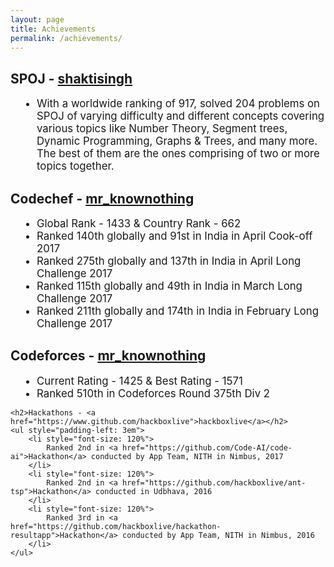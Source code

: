```yaml
---
layout: page
title: Achievements
permalink: /achievements/
---
```


<div>
	<h2>SPOJ - <a href="https://www.spoj.com/users/shaktisingh">shaktisingh</a></h2>
	<ul style="padding-left: 3em">
		<li style="font-size: 120%">With a worldwide ranking of 917, solved 204 problems on SPOJ of varying difficulty and different concepts covering various topics like Number Theory, Segment trees, Dynamic Programming, Graphs &amp; Trees, and many more. The best of them are the ones comprising of two or more topics together.</li>
	</ul>
	<h2>Codechef - <a href="https://www.codechef.com/users/mr_knownothing">mr_knownothing</a></h2>
	<ul style="padding-left: 3em">
		<li style="font-size: 120%">
			Global Rank - 1433 &amp; Country Rank - 662
		</li>
		<li style="font-size: 120%">
			Ranked 140th globally and 91st in India in April Cook-off 2017
		</li>
		<li style="font-size: 120%">
			Ranked 275th globally and 137th in India in April Long Challenge 2017
		</li>
		<li style="font-size: 120%">
			Ranked 115th globally and 49th in India in March Long Challenge 2017
		</li>
		<li style="font-size: 120%">
			Ranked 211th globally and 174th in India in February Long Challenge 2017
		</li>
	</ul>
	<h2>Codeforces - <a href="https://www.codeforces.com/profile/mr_knownothing">mr_knownothing</a></h2>
	<ul style="padding-left: 3em">
		<li style="font-size: 120%">
			Current Rating - 1425 &amp; Best Rating - 1571
		</li>
		<li style="font-size: 120%">
			Ranked 510th in Codeforces Round 375th Div 2
		</li>
	</ul>

	<h2>Hackathons - <a href="https://www.github.com/hackboxlive">hackboxlive</a></h2>
	<ul style="padding-left: 3em">
		<li style="font-size: 120%">
			Ranked 2nd in <a href="https://github.com/Code-AI/code-ai">Hackathon</a> conducted by App Team, NITH in Nimbus, 2017
		</li>
		<li style="font-size: 120%">
			Ranked 2nd in <a href="https://github.com/hackboxlive/ant-tsp">Hackathon</a> conducted in Udbhava, 2016
		</li>
		<li style="font-size: 120%">
			Ranked 3rd in <a href="https://github.com/hackboxlive/hackathon-resultapp">Hackathon</a> conducted by App Team, NITH in Nimbus, 2016
		</li>
	</ul>
</div>